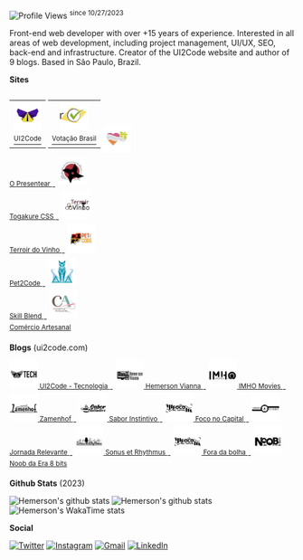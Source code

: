 ![Profile Views](https://komarev.com/ghpvc/?username=ui2code) <sup>since 10/27/2023</sup>

Front-end web developer with over +15 years of experience. Interested in all areas of web development, including project management, UI/UX, SEO, back-end and infrastructure. Creator of the UI2Code website and author of 9 blogs. Based in São Paulo, Brazil.

**Sites**

<a href="https://ui2code.com" target="_blank" style="display:inline-block;">
  <table>
    <tr>
      <td align="center"><img src="./resources/sites/ui2code.svg" width="50" /></td>
    </tr>
    <tr>
      <td align="center"><sup>UI2Code</sup></td>
    </tr>
  </table>
</a>
<a href="https://votacaobrasil.com.br" target="_blank" style="display:inline-block;">
  <table>
    <tr>
      <td align="center"><img src="./resources/sites/votacaobrasil.svg" width="50" /></td>
    </tr>
    <tr>
      <td align="center"><sup>Votação Brasil</sup></td>
    </tr>
  </table>
</a>

<sup>
  <a href="https://opresentear.com.br" target="_blank">
    <img src="./resources/sites/opresentear.svg" width="50" />
    <br />
    <span>O Presentear</span>
  </a>
</sup> - 
<sup>
  <a href="https://togakurecss.com" target="_blank">
    <img src="./resources/sites/togakure.svg" width="50" />
    <br />
    <span>Togakure CSS</span>
  </a>
</sup> - 
<sup>
  <a href="https://terroirdovinho.com.br" target="_blank">
    <img src="./resources/sites/terroirdovinho.svg" width="50" />
    <br />
    <span>Terroir do Vinho</span>
  </a>
</sup> - 
<sup>
  <a href="https://pet2code.com" target="_blank">
    <img src="./resources/sites/pet2code.svg" width="50" />
    <br />
    <span>Pet2Code</span>
  </a>
</sup> - 
<sup>
  <a href="https://skillblend.com.br" target="_blank">
    <img src="./resources/sites/skillblend.svg" width="50" />
    <br />
    <span>Skill Blend</span>
  </a>
</sup> - 
<sup>
  <a href="https://comercioartesanal.com" target="_blank">
    <img src="./resources/sites/comercioartesanal.svg" width="50" />
    <br />
    <span>Comércio Artesanal</span>
  </a>
</sup>


**Blogs** (ui2code.com)

<sup>
  <a href="https://ui2code.com/blogs/tecnologia" target="_blank">
    <img src="./resources/blogs/tecnologia.svg" width="50" />
    <span>UI2Code - Tecnologia</span>
  </a>
</sup> - 
<sup>
  <a href="https://ui2code.com/blogs/hemersonvianna" target="_blank">
    <img src="./resources/blogs/hemersonvianna.svg" width="50" />
    <span>Hemerson Vianna</span>
  </a>
</sup> - 
<sup>
  <a href="https://ui2code.com/blogs/imhomovies/" target="_blank">
    <img src="./resources/blogs/imhomovies.svg" width="50" />
    <span>IMHO Movies</span>
  </a>
</sup> - 
<sup>
  <a href="https://ui2code.com/blogs/zamenhof/" target="_blank">
    <img src="./resources/blogs/zamenhof.svg" width="50" />
    <span>Zamenhof</span>
  </a>
</sup> - 
<sup>
  <a href="https://ui2code.com/blogs/saborinstintivo/" target="_blank">
    <img src="./resources/blogs/saborinstintivo.svg" width="50" />
    <span>Sabor Instintivo</span>
  </a>
</sup> - 
<sup>
  <a href="https://ui2code.com/blogs/foconocapital/" target="_blank">
    <img src="./resources/blogs/foconocapital.svg" width="50" />
    <span>Foco no Capital</span>
  </a>
</sup> - 
<sup>
  <a href="https://ui2code.com/blogs/jornadarelevante/" target="_blank">
    <img src="./resources/blogs/jornadarelevante.svg" width="50" />
    <span>Jornada Relevante</span>
  </a>
</sup> - 
<sup>
  <a href="https://ui2code.com/blogs/sonusetrhythmus/" target="_blank">
    <img src="./resources/blogs/snousetrhythmus.svg" width="50" />
    <span>Sonus et Rhythmus</span>
  </a>
</sup> - 
<sup>
  <a href="https://ui2code.com/blogs/foradabolha/" target="_blank">
    <img src="./resources/blogs/foconocapital.svg" width="50" />
    <span>Fora da bolha</span>
  </a>
</sup> - 
<sup>
  <a href="https://ui2code.com/blogs/noobdaera8bits/" target="_blank">
    <img src="./resources/blogs/noobdaera8bits.svg" width="50" />
    <span>Noob da Era 8 bits</span>
  </a>
</sup>

**Github Stats** (2023)

![Hemerson's github stats](https://github-readme-stats.vercel.app/api?username=ui2code\&rank_icon=percentile\&theme=tokyonight\&hide=contribs,stars\&show=reviews,prs_merged\&include_all_commits=true&show_icons=true\&count_private=true\&role=OWNER,ORGANIZATION_MEMBER,COLLABORATOR\&include_orgs=true\&custom_title=\&hide_border=true\&n=n101)
![Hemerson's github stats](https://github-readme-streak-stats.herokuapp.com?user=ui2code&theme=tokyonight&hide_border=true&card_width=200&date_format=M%20j%5B%2C%20Y%5D&hide_current_streak=true&hide_longest_streak=true)
![Hemerson's WakaTime stats](https://github-readme-stats.vercel.app/api/wakatime?username=ui2code\&hide_border=true\&layout=compact\&theme=tokyonight\&langs_count=8&hide=properties&custom_title=Most%20Used%20Languages\&range=all_time)

**Social**

[![Twitter](https://img.shields.io/badge/Twitter-1DA1F2?style=for-the-badge&logo=twitter&logoColor=white)](https://twitter.com/ui2code)
[![Instagram](https://img.shields.io/badge/Instagram-E4405F?style=for-the-badge&logo=instagram&logoColor=white)](https://instagram.com/ui2code)
[![Gmail](https://img.shields.io/badge/Gmail-D14836?style=for-the-badge&logo=gmail&logoColor=white)](mailto:hemerson.lourenco@gmail.com)
[![LinkedIn](https://img.shields.io/badge/LinkedIn-0077B5?style=for-the-badge&logo=linkedin&logoColor=white)](https://www.linkedin.com/in/hemersonvianna)
